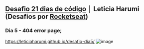 ## <a href="https://github.com/leticiaharumi/desafio-21dias" target="_blank">Desafio 21 dias de código</a> │ Leticia Harumi (Desafios por <a href="https://www.instagram.com/rocketseat_oficial/" target="_blank">Rocketseat</a>)
### Dia 5 - 404 error page;
https://leticiaharumi.github.io/desafio-dia5/
![image](https://user-images.githubusercontent.com/80927546/196176490-a326ee7c-639b-4814-b0e9-35e7109da4d6.png)
